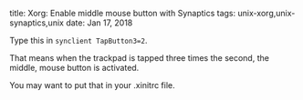 title: Xorg: Enable middle mouse button with Synaptics
tags: unix-xorg,unix-synaptics,unix
date: Jan 17, 2018

Type this in `synclient TapButton3=2`.

That means when the trackpad is tapped three times the second, the middle, mouse button is activated.

You may want to put that in your .xinitrc file.
